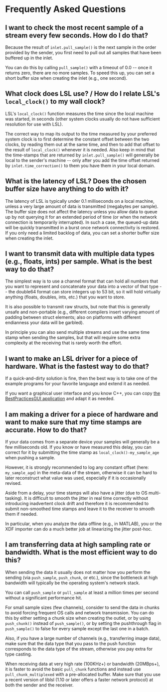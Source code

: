 # Frequently Asked Questions

## I want to check the most recent sample of a stream every few seconds. How do I do that?

Because the result of `inlet.pull_sample()` is the next sample in the order provided by the sender,
you first need to pull out all samples that have been buffered up in the inlet.

You can do this by calling `pull_sample()` with a timeout of 0.0 -- once it returns zero, there are
no more samples.
To speed this up, you can set a short buffer size when creating the inlet (e.g., one second).

## What clock does LSL use? / How do I relate LSL's `local_clock()` to my wall clock?

LSL's `local_clock()` function measures the time since the local machine was started, in seconds
(other system clocks usually do not have sufficient resolution for use with LSL).

The correct way to map its output to the time measured by your preferred system clock is to first
determine the constant offset between the two clocks, by reading them out at the same time, and then
to add that offset to the result of `local_clock()` whenever it is needed.
Also keep in mind that the time-stamps that are returned by `inlet.pull_sample()` will generally be
local to the sender's machine -- only after you add the time offset returned by
`inlet.time_correction()` to them you have them in your local domain.

## What is the latency of LSL? Does the chosen buffer size have anything to do with it?

The latency of LSL is typically under 0.1 milliseconds on a local machine, unless a very large
amount of data is transmitted (megabytes per sample).
The buffer size does not affect the latency unless you allow data to queue up by not querying it
for an extended period of time (or when the network connection is temporarily interrupted).
In such a case, the queued-up data will be quickly transmitted in a burst once network connectivity
is restored.
If you only need a limited backlog of data, you can set a shorter buffer size when creating the inlet.

## I want to transmit data with multiple data types (e.g., floats, ints) per sample. What is the best way to do that?

The simplest way is to use a channel format that can hold all numbers that you want to represent and
concatenate your data into a vector of that type -- the double64 format can store integers up to
53 bit, so it will hold virtually anything (floats, doubles, ints, etc.) that you want to store.

It is also possible to transmit raw structs, but note that this is generally unsafe and non-portable
(e.g., different compilers insert varying amount of padding between struct elements; also on
platforms with different endianness your data will be garbled).

In principle you can also send multiple streams and use the same time stamp when sending the samples,
but that will require some extra complexity at the receiving that is rarely worth the effort.

## I want to make an LSL driver for a piece of hardware. What is the fastest way to do that?

If a quick-and-dirty solution is fine, then the best way is to take one of the example programs for
your favorite language and extend it as needed.

If you want a graphical user interface and you know C++, you can copy
[the BestPracticesGUI application](https://github.com/labstreaminglayer/App-BestPracticesGUI/)
and adapt it as needed.

## I am making a driver for a piece of hardware and want to make sure that my time stamps are accurate. How to do that?

If your data comes from a separate device your samples will generally be a few milliseconds old.
If you know or have measured this delay, you can correct for it by submitting the time stamp as
`local_clock()-my_sample_age` when pushing a sample.

However, it is strongly recommended to log any constant offset (here: `my_sample_age`) in the
meta-data of the stream, otherwise it can be hard to later reconstruct what value was used,
especially if it is occasionally revised.

Aside from a delay, your time stamps will also have a jitter (due to OS multi-tasking).
It is difficult to smooth the jitter in real time correctly without introducing inadvertent clock
drift and therefore it is recommended to submit non-smoothed time stamps and leave it to the
receiver to smooth them if needed.

In particular, when you analyze the data offline (e.g., in MATLAB), you or the XDF importer can do
a much better job at linearizing the jitter post-hoc.

## I am transferring data at high sampling rate or bandwidth. What is the most efficient way to do this?

When sending the data it usually does not matter how you perform the sending (via `push_sample`,
`push_chunk`, or etc.), since the bottleneck at high bandwidth will typically be the operating
system's network stack.

You can call `push_sample` or `pull_sample` at least a million times per second without a
significant performance hit.

For small sample sizes (few channels), consider to send the data in chunks to avoid forcing
frequent OS calls and network transmission.
You can do this by either setting a chunk size when creating the outlet, or by using `push_chunk()`
instead of `push_sample()`, or by setting the pushthrough flag in `push_sample()` to false for every
sample except the last one in a batch.

Also, if you have a large number of channels (e.g., transferring image data), make sure that the
data type that you pass to the push function corresponds to the data type of the stream, otherwise
you pay extra for type casting.

When receiving data at very high rate (100KHz+) or bandwidth (20MBps+), it is faster to avoid the
basic `pull_chunk` functions and instead use `pull_chunk_multiplexed` with a pre-allocated buffer.
Make sure that you use a recent version of liblsl (1.10 or later offers a faster network protocol)
at both the sender and the receiver.
